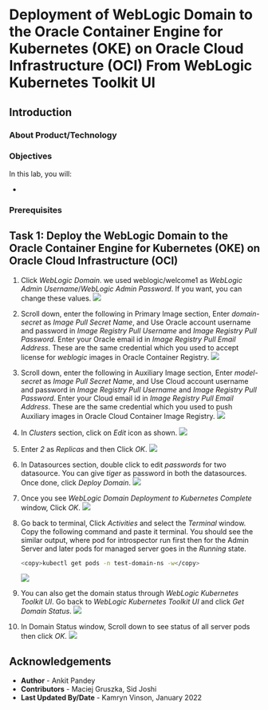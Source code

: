 # Deployment of WebLogic Domain to the Oracle Container Engine for Kubernetes (OKE) on Oracle Cloud Infrastructure (OCI) From WebLogic Kubernetes Toolkit UI

## Introduction



### About Product/Technology



### Objectives

In this lab, you will:

* 

### Prerequisites

## Task 1: Deploy the WebLogic Domain to the Oracle Container Engine for Kubernetes (OKE) on Oracle Cloud Infrastructure (OCI)

1. Click *WebLogic Domain*. we used weblogic/welcome1 as *WebLogic Admin Username*/*WebLogic Admin Password*. If you want, you can change these values.
    ![](images/22.png)


2. Scroll down, enter the following in Primary Image section, Enter *domain-secret* as *Image Pull Secret Name*, and Use Oracle account username and password in *Image Registry Pull Username* and *Image Registry Pull Password*. Enter your Oracle email id in *Image Registry Pull Email Address*. These are the same credential which you used to accept license for *weblogic* images in Oracle Container Registry.
    ![](images/23.png)

3. Scroll down, enter the following in Auxiliary Image section, Enter *model-secret* as *Image Pull Secret Name*, and Use Cloud account username and password in *Image Registry Pull Username* and *Image Registry Pull Password*. Enter your Cloud email id in *Image Registry Pull Email Address*. These are the same credential which you used to push Auxiliary images in Oracle Cloud Container Image Registry.
    ![](images/24.png)

4.  In *Clusters* section, click on *Edit* icon as shown.
    ![](images/25.png)

5. Enter *2* as *Replicas* and then Click *OK*.
    ![](images/26.png)

6. In Datasources section, double click to edit *passwords* for two datasource. You can give *tiger* as password in both the datasources. Once done, click *Deploy Domain*.
    ![](images/27.png)

7. Once you see *WebLogic Domain Deployment to Kubernetes Complete* window, Click *OK*.
    ![](images/28.png)

8. Go back to terminal, Click *Activities* and select the *Terminal* window. Copy the following command and paste it terminal. You should see the similar output, where pod for introspector run first then for the Admin Server and later pods for managed server goes in the *Running* state.

    ````bash
    <copy>kubectl get pods -n test-domain-ns -w</copy>
    ````

    ![](images/29.png)

9. You can also get the domain status through *WebLogic Kubernetes Toolkit UI*. Go back to *WebLogic Kubernetes Toolkit UI* and click *Get Domain Status*.
    ![](images/30.png)

10. In Domain Status window, Scroll down to see status of all server pods then click *OK*.
    ![](images/31.png)


## Acknowledgements

* **Author** -  Ankit Pandey
* **Contributors** - Maciej Gruszka, Sid Joshi
* **Last Updated By/Date** - Kamryn Vinson, January 2022